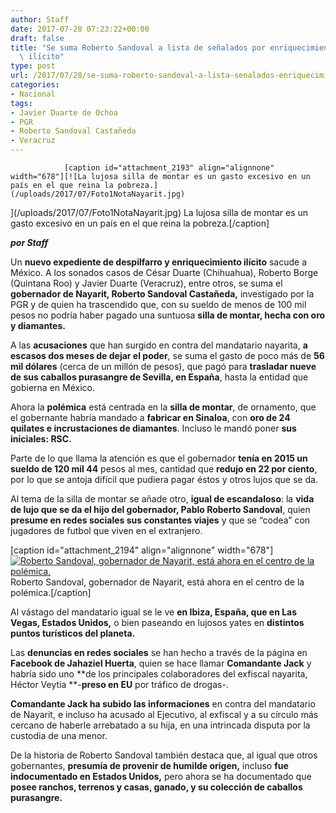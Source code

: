 ```yaml
---
author: Staff
date: 2017-07-28 07:23:22+00:00
draft: false
title: "Se suma Roberto Sandoval a lista de señalados por enriquecimiento\
  \ ilícito"
type: post
url: /2017/07/28/se-suma-roberto-sandoval-a-lista-senalados-enriquecimiento-ilicito/
categories:
- Nacional
tags:
- Javier Duarte de Ochoa
- PGR
- Roberto Sandoval Castañeda
- Veracruz
---
```



				[caption id="attachment_2193" align="alignnone" width="678"][![La lujosa silla de montar es un gasto excesivo en un país en el que reina la pobreza.](/uploads/2017/07/Foto1NotaNayarit.jpg)
](/uploads/2017/07/Foto1NotaNayarit.jpg) La lujosa silla de montar es un gasto excesivo en un país en el que reina la pobreza.[/caption]

_**por Staff**_

Un **nuevo expediente de despilfarro y enriquecimiento ilícito** sacude a México. A los sonados casos de César Duarte (Chihuahua), Roberto Borge (Quintana Roo) y Javier Duarte (Veracruz), entre otros, se suma el **gobernador de Nayarit, Roberto Sandoval Castañeda,** investigado por la PGR y de quien ha trascendido que, con su sueldo de menos de 100 mil pesos no podría haber pagado una suntuosa **silla de montar, hecha con oro y diamantes.**

A las **acusaciones** que han surgido en contra del mandatario nayarita, **a escasos dos meses de dejar el poder**, se suma el gasto de poco más de **56 mil dólares** (cerca de un millón de pesos), que pagó para **trasladar nueve de sus caballos purasangre de Sevilla, en España**, hasta la entidad que gobierna en México.

Ahora la **polémica** está centrada en la **silla de montar**, de ornamento, que el gobernante habría mandado a **fabricar en Sinaloa**, con **oro de 24 quilates e incrustaciones de diamantes**. Incluso le mandó poner **sus iniciales: RSC.**

Parte de lo que llama la atención es que el gobernador **tenía en 2015 un sueldo de 120 mil 44** pesos al mes, cantidad que **redujo en 22 por ciento**, por lo que se antoja difícil que pudiera pagar éstos y otros lujos que se da.

Al tema de la silla de montar se añade otro, **igual de escandaloso**: la **vida de lujo que se da el hijo del gobernador, Pablo Roberto Sandoval**, quien **presume en redes sociales sus constantes viajes** y que se “codea” con jugadores de futbol que viven en el extranjero.

[caption id="attachment_2194" align="alignnone" width="678"][![Roberto Sandoval, gobernador de Nayarit, está ahora en el centro de la polémica.](/uploads/2017/07/Foto2NotaNayarit.jpg)
](/uploads/2017/07/Foto2NotaNayarit.jpg) Roberto Sandoval, gobernador de Nayarit, está ahora en el centro de la polémica.[/caption]

Al vástago del mandatario igual se le ve **en Ibiza, España, que en Las Vegas, Estados Unidos,** o bien paseando en lujosos yates en **distintos puntos turísticos del planeta.**

Las **denuncias en redes sociales** se han hecho a través de la página en **Facebook de Jahaziel Huerta**, quien se hace llamar **Comandante Jack** y habría sido uno **de los principales colaboradores del exfiscal nayarita, Héctor Veytia **-**preso en EU** por tráfico de drogas-.

**Comandante Jack ha subido las informaciones** en contra del mandatario de Nayarit, e incluso ha acusado al Ejecutivo, al exfiscal y a su círculo más cercano de haberle arrebatado a su hija, en una intrincada disputa por la custodia de una menor.

De la historia de Roberto Sandoval también destaca que, al igual que otros gobernantes, **presumía de provenir de humilde origen,** incluso **fue indocumentado en Estados Unidos,** pero ahora se ha documentado que **posee ranchos, terrenos y casas, ganado, y su colección de caballos purasangre.**		
